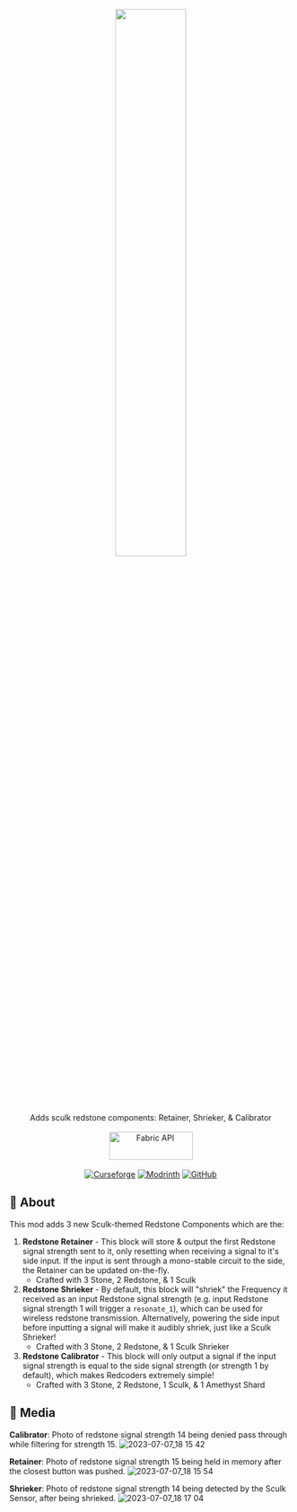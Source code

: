 <p align="center">
  <img src="https://github.com/Pepperoni-Jabroni/SculkRedstoneComponents/assets/17690401/0cca3367-2513-4888-9a16-b268fc8d872d" style="width:50%;">
  </br></br>
  Adds sculk redstone components: Retainer, Shrieker, & Calibrator
  </br></br>
  <a href="https://www.curseforge.com/minecraft/mc-mods/fabric-api"><img src="https://i.imgur.com/Ol1Tcf8.png" width="149" height="50" title="Fabric API" alt="Fabric API"></a>
  </br></br>
  <a href="https://www.curseforge.com/minecraft/mc-mods/sculk-redstone-components"><img alt="Curseforge" src="https://cf.way2muchnoise.eu/full_436298_downloads.svg"></a> <a href="https://modrinth.com/mod/sculkredstonecomponents"><img alt="Modrinth" src="https://img.shields.io/modrinth/dt/sculkredstonecomponents?label=Modrinth%20Downloads"></a> <a href="https://github.com/Pepperoni-Jabroni/SculkRedstoneComponents"><img alt="GitHub" src="https://img.shields.io/github/downloads/Pepperoni-Jabroni/SculkRedstoneComponents/total?label=Downloads&logo=github"></a>
</p>

## 📖 About
This mod adds 3 new Sculk-themed Redstone Components which are the:
1. **Redstone Retainer** - This block will store & output the first Redstone signal strength sent to it, only resetting when receiving a signal to it's side input. If the input is sent through a mono-stable circuit to the side, the Retainer can be updated on-the-fly.
   - Crafted with 3 Stone, 2 Redstone, & 1 Sculk
2. **Redstone Shrieker** - By default, this block will "shriek" the Frequency it received as an input Redstone signal strength (e.g. input Redstone signal strength 1 will trigger a `resonate_1`), which can be used for wireless redstone transmission. Alternatively, powering the side input before inputting a signal will make it audibly shriek, just like a Sculk Shrieker!
   - Crafted with 3 Stone, 2 Redstone, & 1 Sculk Shrieker
3. **Redstone Calibrator** - This block will only output a signal if the input signal strength is equal to the side signal strength (or strength 1 by default), which makes Redcoders extremely simple!
   - Crafted with 3 Stone, 2 Redstone, 1 Sculk, & 1 Amethyst Shard
  
## 📸 Media

**Calibrator**: Photo of redstone signal strength 14 being denied pass through while filtering for strength 15.
![2023-07-07_18 15 42](https://github.com/Pepperoni-Jabroni/SculkRedstoneComponents/assets/17690401/cd696022-de3f-498b-9687-c0aa29d92e39)

**Retainer**: Photo of redstone signal strength 15 being held in memory after the closest button was pushed.
![2023-07-07_18 15 54](https://github.com/Pepperoni-Jabroni/SculkRedstoneComponents/assets/17690401/1132bcb3-7793-4c21-8c78-632591b23a73)

**Shrieker**: Photo of redstone signal strength 14 being detected by the Sculk Sensor, after being shrieked.
![2023-07-07_18 17 04](https://github.com/Pepperoni-Jabroni/SculkRedstoneComponents/assets/17690401/9b3fd11f-0d35-4913-888d-fad9e0fd7f93)
